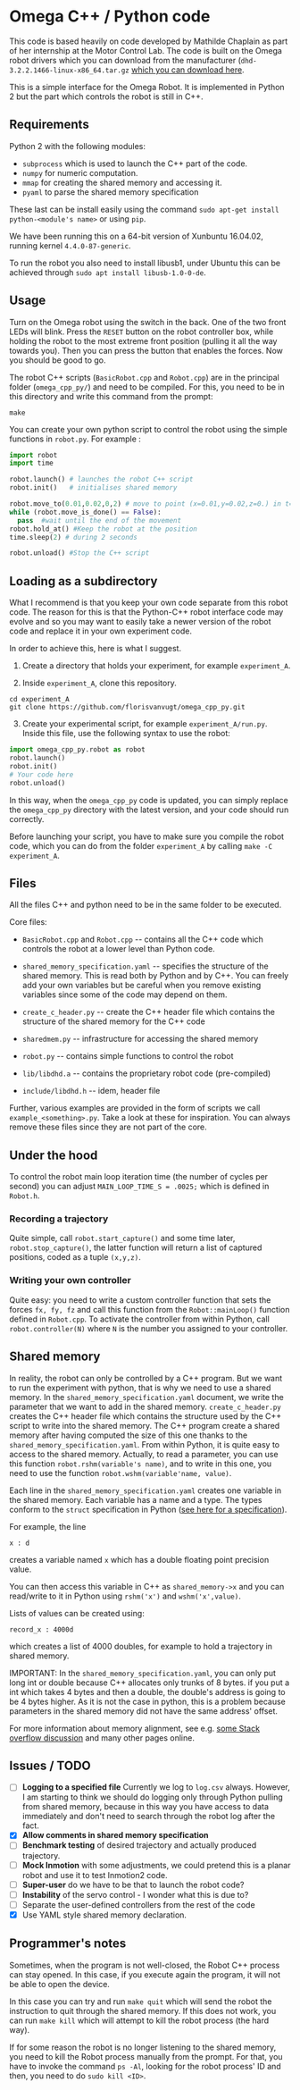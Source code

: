 
# Omega C++ / Python code

This code is based heavily on code developed by Mathilde Chaplain as part of her internship at the Motor Control Lab. The code is built on the Omega robot drivers which you can download from the manufacturer (`dhd-3.2.2.1466-linux-x86_64.tar.gz` [which you can download here]((http://www.forcedimension.com/download/sdk)).

This is a simple interface for the Omega Robot. It is implemented in Python 2 but the part which controls the robot is still in C++.



## Requirements

Python 2 with the following modules:
* `subprocess` which is used to launch the C++ part of the code.
* `numpy` for numeric computation.
* `mmap` for creating the shared memory and accessing it.
* `pyaml` to parse the shared memory specification

These last can be install easily using the command `sudo apt-get install python-<module's name>` or using `pip`.

We have been running this on a 64-bit version of Xunbuntu 16.04.02, running kernel `4.4.0-87-generic`.

To run the robot you also need to install libusb1, under Ubuntu this can be achieved through `sudo apt install libusb-1.0-0-de`.



## Usage

Turn on the Omega robot using the switch in the back. One of the two front LEDs will blink. Press the `RESET` button on the robot controller box, while holding the robot to the most extreme front position (pulling it all the way towards you). Then you can press the button that enables the forces. Now you should be good to go.

The robot C++ scripts (`BasicRobot.cpp` and `Robot.cpp`) are in the principal folder (`omega_cpp_py/`) and need to be compiled. For this, you need to be in this directory and write this command from the prompt:

```
make
```



You can create your own python script to control the robot using the simple functions in `robot.py`. For example :

```python
import robot
import time

robot.launch() # launches the robot C++ script
robot.init()   # initialises shared memory

robot.move_to(0.01,0.02,0,2) # move to point (x=0.01,y=0.02,z=0.) in t=2 seconds.
while (robot.move_is_done() == False):
  pass  #wait until the end of the movement
robot.hold_at() #Keep the robot at the position
time.sleep(2) # during 2 seconds

robot.unload() #Stop the C++ script
```


## Loading as a subdirectory

What I recommend is that you keep your own code separate from this robot code. The reason for this is that the Python-C++ robot interface code may evolve and so you may want to easily take a newer version of the robot code and replace it in your own experiment code.

In order to achieve this, here is what I suggest.

1. Create a directory that holds your experiment, for example `experiment_A`.

2. Inside `experiment_A`, clone this repository.

```
cd experiment_A
git clone https://github.com/florisvanvugt/omega_cpp_py.git
```

3. Create your experimental script, for example `experiment_A/run.py`. Inside this file, use the following syntax to use the robot:

```python
import omega_cpp_py.robot as robot
robot.launch()
robot.init()
# Your code here
robot.unload()
```

In this way, when the `omega_cpp_py` code is updated, you can simply replace the `omega_cpp_py` directory with the latest version, and your code should run correctly.

Before launching your script, you have to make sure you compile the robot code, which you can do from the folder `experiment_A` by calling `make -C experiment_A`.



## Files

All the files C++ and python need to be in the same folder to be executed.

Core files:

* `BasicRobot.cpp` and `Robot.cpp` -- contains all the C++ code which controls the robot at a lower level than Python code.
* `shared_memory_specification.yaml` -- specifies the structure of the shared memory. This is read both by Python and by C++. You can freely add your own variables but be careful when you remove existing variables since some of the code may depend on them.
* `create_c_header.py` -- create the C++ header file which contains the structure of the shared memory for the C++ code
* `sharedmem.py` -- infrastructure for accessing the shared memory
* `robot.py` -- contains simple functions to control the robot

* `lib/libdhd.a` -- contains the proprietary robot code (pre-compiled)
* `include/libdhd.h` -- idem, header file

Further, various examples are provided in the form of scripts we call `example_<something>.py`. Take a look at these for inspiration. You can always remove these files since they are not part of the core.




## Under the hood

To control the robot main loop iteration time (the number of cycles per second) you can adjust `MAIN_LOOP_TIME_S = .0025;` which is defined in `Robot.h`.


### Recording a trajectory

Quite simple, call `robot.start_capture()` and some time later, `robot.stop_capture()`, the latter function will return a list of captured positions, coded as a tuple `(x,y,z)`.


### Writing your own controller

Quite easy: you need to write a custom controller function that sets the forces `fx, fy, fz` and call this function from the `Robot::mainLoop()` function defined in `Robot.cpp`. To activate the controller from within Python, call `robot.controller(N)` where `N` is the number you assigned to your controller.



## Shared memory

In reality, the robot can only be controlled by a C++ program. But we want to run the experiment with python, that is why we need to use a shared memory. In the `shared_memory_specification.yaml` document, we write the parameter that we want to add in the shared memory. `create_c_header.py` creates the C++ header file which contains the structure used by the C++ script to write into the shared memory. The C++ program create a shared memory after having computed the size of this one thanks to the `shared_memory_specification.yaml`. From within Python, it is quite easy to access to the shared memory. Actually, to read a parameter, you can use this function `robot.rshm(variable's name)`, and to write in this one, you need to use the function `robot.wshm(variable'name, value)`.

Each line in the `shared_memory_specification.yaml` creates one variable in the shared memory. Each variable has a name and a type. The types conform to the `struct` specification in Python ([see here for a specification](https://docs.python.org/2/library/struct.html#format-characters)).

For example, the line
```
x : d
```

creates a variable named `x` which has a double floating point precision value.

You can then access this variable in C++ as `shared_memory->x` and you can read/write to it in Python using `rshm('x')` and `wshm('x',value)`.


Lists of values can be created using:
```
record_x : 4000d
```

which creates a list of 4000 doubles, for example to hold a trajectory in shared memory.

IMPORTANT: In the `shared_memory_specification.yaml`, you can only put long int or double because C++ allocates only trunks of 8 bytes. if you put a int which takes 4 bytes and then a double, the double's address is going to be 4 bytes higher. As it is not the case in python, this is a problem because parameters in the shared memory did not have the same address' offset.

For more information about memory alignment, see e.g. [some Stack overflow discussion](https://stackoverflow.com/questions/5435841/memory-alignment-in-c-structs) and many other pages online.




## Issues / TODO
- [ ] **Logging to a specified file** Currently we log to `log.csv` always. However, I am starting to think we should do logging only through Python pulling from shared memory, because in this way you have access to data immediately and don't need to search through the robot log after the fact.
- [x] **Allow comments in shared memory specification**
- [ ] **Benchmark testing** of desired trajectory and actually produced trajectory.
- [ ] **Mock Inmotion** with some adjustments, we could pretend this is a planar robot and use it to test Inmotion2 code.
- [ ] **Super-user** do we have to be that to launch the robot code?
- [ ] **Instability** of the servo control - I wonder what this is due to?
- [ ] Separate the user-defined controllers from the rest of the code
- [x] Use YAML style shared memory declaration.

## Programmer's notes

Sometimes, when the program is not well-closed, the Robot C++ process can stay opened. In this case, if you execute again the program, it will not be able to open the device.

In this case you can try and run `make quit` which will send the robot the instruction to quit through the shared memory. If this does not work, you can run `make kill` which will attempt to kill the robot process (the hard way).

If for some reason the robot is no longer listening to the shared memory, you need to kill the Robot process manually from the prompt.
For that, you have to invoke the command `ps -Al`, looking for the robot process' ID and then, you need to do `sudo kill <ID>`.
